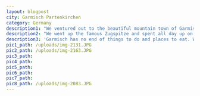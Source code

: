 ```yaml
---
layout: blogpost
city: Garmisch Partenkirchen
category: Germany
description1: "We ventured out to the beautiful mountain town of Garmisch Partenkirchen for four nights of exploring and relaxation. It's right on the German-Austrian border, and sits under the shadow of Germany's highest peak. We stayed at an Alpine spa hotel, which was a first for us - but we loved having a pool and sauna to enjoy after long cold days outside!"
description2: "We went up the famous Zugspitze and spent all day up on top of the mountain; Tristan can't ski so we went toboganning, explored all the different areas, crossed the border into Austria, had hot chocolate, and got equally sunburnt and frostbitten. It was fab! I'm not a fan of cable cars  but we rode the cable car down, and survived intact! The cogwheel train up through the mountain is definitely the way to go though."
description3: 'Garmisch has no end of things to do and places to eat. We explored the beautiful Partnachklamm frozen waterfalls, climbed the wonderfully named Mount Wank, wandered the pretty streets, and ate as much as we could.'
pic1_path: /uploads/img-2131.JPG
pic2_path: /uploads/img-2163.JPG
pic3_path:
pic4_path:
pic5_path:
pic6_path:
pic7_path:
pic8_path: /uploads/img-2083.JPG
---
```



